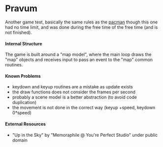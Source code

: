 # Pravum

Another game test, basically the same rules as the [pacman](https://github.com/eadwardus/pacman)
though this one had no time limit, and was done during the free time of the
free time (and is not finished).

#### Internal Structure
The game is built around a "map model", where the main loop draws the
"map" objects and receives input to pass an event to the "map" common routines.

#### Known Problems
* keydown and keyup routines are a mistake as update exists
* the draw functions does not consider the frames per second
* probably a scene model is a better abstraction (to avoid code duplication)
* the movement is not done in the correct way (keyup +speed, keydown 0*speed)

#### External Resources
* "Up in the Sky" by "Memoraphile @ You're Perfect Studio" under public domain
